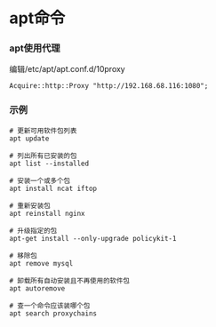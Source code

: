 # apt命令
### apt使用代理

编辑/etc/apt/apt.conf.d/10proxy
~~~
Acquire::http::Proxy "http://192.168.68.116:1080";
~~~

### 示例

```shell
# 更新可用软件包列表
apt update

# 列出所有已安装的包
apt list --installed

# 安装一个或多个包
apt install ncat iftop

# 重新安装包
apt reinstall nginx

# 升级指定的包
apt-get install --only-upgrade policykit-1

# 移除包
apt remove mysql

# 卸载所有自动安装且不再使用的软件包
apt autoremove

# 查一个命令应该装哪个包
apt search proxychains
```
